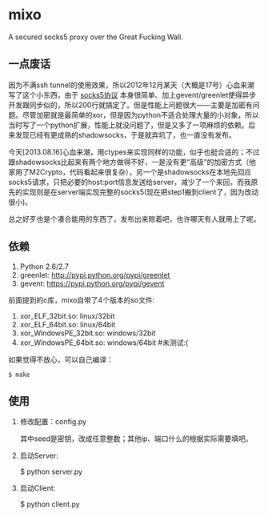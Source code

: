mixo
====

A secured socks5 proxy over the Great Fucking Wall.

一点废话
--------

因为不满ssh tunnel的使用效果，所以2012年12月某天（大概是17号）心血来潮写了这个小东西，由于 [socks5协议](http://www.openssh.com/txt/rfc1928.txt) 本身很简单、加上gevent/greenlet使得异步开发跟同步似的，所以200行就搞定了。但是性能上问题很大——主要是加密有问题。尽管加密就是最简单的xor，但是因为python不适合处理大量的小对象，所以当时写了一个python扩展，性能上就没问题了，但是又多了一项麻烦的依赖。后来发现已经有更成熟的shadowsocks，于是就弃坑了，也一直没有发布。

今天[2013.08.16]心血来潮，用ctypes来实现同样的功能，似乎也挺合适的；不过跟shadowsocks比起来有两个地方做得不好，一是没有更“高级”的加密方式（他家用了M2Crypto，代码看起来很复杂），另一个是shadowsocks在本地先回应socks5请求，只把必要的host:port信息发送给server，减少了一个来回，而我原先的实现则是在server端实现完整的socks5(现在把step1搬到client了，因为改动很小)。

总之好歹也是个凑合能用的东西了，发布出来晾着吧，也许哪天有人就用上了呢。

依赖
--------

1. Python 2.6/2.7
2. greenlet: http://pypi.python.org/pypi/greenlet
3. gevent: https://pypi.python.org/pypi/gevent

前面提到的c库，mixo自带了4个版本的so文件:

1. xor\_ELF\_32bit.so: linux/32bit
2. xor\_ELF\_64bit.so: linux/64bit
3. xor\_WindowsPE\_32bit.so: windows/32bit
4. xor\_WindowsPE\_64bit.so: windows/64bit #未测试:(

如果觉得不放心，可以自己编译：

    $ make

使用
--------

1. 修改配置：config.py
    
    其中seed是密钥，改成任意整数；其他ip、端口什么的根据实际需要填吧。

2. 启动Server:
    
    $ python server.py

3. 启动Client:

    $ python client.py
